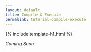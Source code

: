 ```yaml
---
layout: default
title: Compile & Execute
permalink: tutorial-compile-execute
---
```


{% include template-h1.html %}

_Coming Soon_
